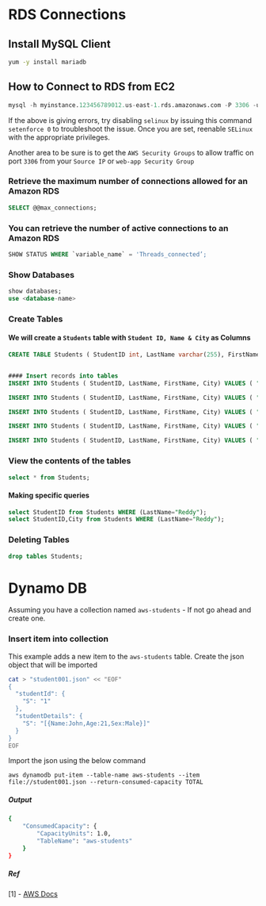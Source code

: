 # RDS Connections

## Install MySQL Client
```sh
yum -y install mariadb
```

## How to Connect to RDS from EC2
```sql
mysql -h myinstance.123456789012.us-east-1.rds.amazonaws.com -P 3306 -u dbmaster -p
```
If the above is giving errors, try disabling `selinux` by issuing this command `setenforce 0` to troubleshoot the issue. Once you are set, reenable `SELinux` with the appropriate privileges.

Another area to be sure is to get the `AWS Security Groups` to allow traffic on port `3306` from your `Source IP` or `web-app Security Group` 

### Retrieve the maximum number of connections allowed for an Amazon RDS

```sql
SELECT @@max_connections;
```

### You can retrieve the number of active connections to an Amazon RDS

```sql
SHOW STATUS WHERE `variable_name` = 'Threads_connected’;
```

### Show Databases
```sql
show databases;
use <database-name>
```

### Create Tables

#### We will create a `Students` table with `Student ID, Name & City` as Columns

```sql
CREATE TABLE Students ( StudentID int, LastName varchar(255), FirstName varchar(255), City varchar(255) );


#### Insert records into tables
INSERT INTO Students ( StudentID, LastName, FirstName, City) VALUES ( "001", "Kumar", "Anil", "Singapore" );

INSERT INTO Students ( StudentID, LastName, FirstName, City) VALUES ( "002", "Reddy", "M", "Hyderabad" );

INSERT INTO Students ( StudentID, LastName, FirstName, City) VALUES ( "003", "Reddy", "N", "Hyderabad" );

INSERT INTO Students ( StudentID, LastName, FirstName, City) VALUES ( "004", "Vel", "D", "Chennai" );

INSERT INTO Students ( StudentID, LastName, FirstName, City) VALUES ( "005", "Student", "Martian", "Mars" );
```

### View the contents of the tables
```sql
select * from Students;
```

#### Making specific queries
```sql
select StudentID from Students WHERE (LastName="Reddy");
select StudentID,City from Students WHERE (LastName="Reddy");
```

### Deleting Tables
```sql
drop tables Students;
```

# Dynamo DB

Assuming you have a collection named `aws-students` - If not go ahead and create one.

### Insert item into collection

This example adds a new item to the `aws-students` table. Create the json object that will be imported

```sh
cat > "student001.json" << "EOF"
{
  "studentId": {
    "S": "1"
  },
  "studentDetails": {
    "S": "[{Name:John,Age:21,Sex:Male}]"
  }
}
EOF
```

Import the json using the below command
```nosql
aws dynamodb put-item --table-name aws-students --item file://student001.json --return-consumed-capacity TOTAL
```
##### Output
```sh
{
    "ConsumedCapacity": {
        "CapacityUnits": 1.0, 
        "TableName": "aws-students"
    }
}
```

##### Ref
[1] - [AWS Docs](http://docs.aws.amazon.com/cli/latest/reference/dynamodb/put-item.html)
